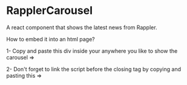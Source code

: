 # RapplerCarousel

A react component that shows the latest news from Rappler.

How to embed it into an html page?

1- Copy and paste this div inside your <body> anywhere you like to show the carousel => <!-- <div id="rappler_carousel"></div > " -->
  
2- Don't forget to link the script before the </body> closing tag by copying and pasting this => 
<script type="text/javascript" src="https://www.alfredoscarano.com/cdn/scripts/rappler-carousel.js"></script>
